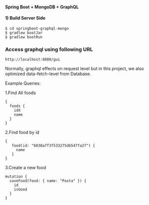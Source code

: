 #### Spring Boot + MongoDB + GraphQL

#### 1) Build Server Side

```
$ cd springboot-graphql-mongo
$ gradlew bootJar
$ gradlew bootRun
```

### Access graphql using following URL

```
http://localhost:8080/gui
```

Normally, graphql effects on request level but in this project, we also optimized data-fetch-level from Database.

Example Queries:

1.Find All foods
```
{
  foods {
    idX
    name
  }
}
```

2.Find food by id

```
{ 
   food(id: "6038a7f3f533275db547fa2f") { 
     name 
   } 
}
```

3.Create a new food

```
mutation {
  saveFood(food: { name: "Pasta" }) {
    id
    isGood
  }
}
```

